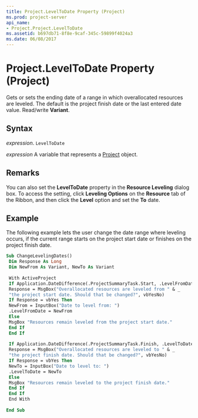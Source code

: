 ```yaml
---
title: Project.LevelToDate Property (Project)
ms.prod: project-server
api_name:
- Project.Project.LevelToDate
ms.assetid: b697db71-8f8e-9caf-345c-59899f4024a3
ms.date: 06/08/2017
---
```



# Project.LevelToDate Property (Project)

Gets or sets the ending date of a range in which overallocated resources are leveled. The default is the project finish date or the last entered date value. Read/write  **Variant**.


## Syntax

 _expression_. `LevelToDate`

 _expression_ A variable that represents a [Project](./Project(enumerations).md) object.


## Remarks

You can also set the  **LevelToDate** property in the **Resource Leveling** dialog box. To access the setting, click **Leveling Options** on the **Resource** tab of the Ribbon, and then click the **Level** option and set the **To** date.


## Example

The following example lets the user change the date range where leveling occurs, if the current range starts on the project start date or finishes on the project finish date.


```vb
Sub ChangeLevelingDates() 
 Dim Response As Long 
 Dim NewFrom As Variant, NewTo As Variant 
 
 With ActiveProject 
 If Application.DateDifference(.ProjectSummaryTask.Start, .LevelFromDate) = 0 Then 
 Response = MsgBox("Overallocated resources are leveled from " & _ 
 "the project start date. Should that be changed?", vbYesNo) 
 If Response = vbYes Then 
 NewFrom = InputBox("Date to level from: ") 
 .LevelFromDate = NewFrom 
 Else 
 MsgBox "Resources remain leveled from the project start date." 
 End If 
 End If 
 
 If Application.DateDifference(.ProjectSummaryTask.Finish, .LevelToDate) = 0 Then 
 Response = MsgBox("Overallocated resources are leveled to " & _ 
 "the project finish date. Should that be changed?", vbYesNo) 
 If Response = vbYes Then 
 NewTo = InputBox("Date to level to: ") 
 .LevelToDate = NewTo 
 Else 
 MsgBox "Resources remain leveled to the project finish date." 
 End If 
 End If 
 End With 
 
End Sub
```


